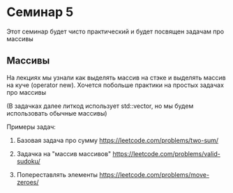 # Семинар 5 

Этот семинар будет чисто практический и будет посвящен задачам про массивы 

## Массивы 

На лекциях мы узнали как выделять массив на стэке и выделять массив на куче (operator new). Хочется побольше практики на простых задачах про массивы 

(В задачках далее литкод использует std::vector, но мы будем использовать обычные массивы)

Примеры задач:

1. Базовая задача про сумму https://leetcode.com/problems/two-sum/

2. Задачка на "массив массивов" https://leetcode.com/problems/valid-sudoku/

3. Попереставлять элементы https://leetcode.com/problems/move-zeroes/
